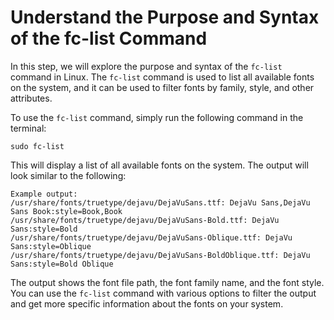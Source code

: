 # Understand the Purpose and Syntax of the fc-list Command

In this step, we will explore the purpose and syntax of the `fc-list` command in Linux. The `fc-list` command is used to list all available fonts on the system, and it can be used to filter fonts by family, style, and other attributes.

To use the `fc-list` command, simply run the following command in the terminal:

```
sudo fc-list
```

This will display a list of all available fonts on the system. The output will look similar to the following:

```
Example output:
/usr/share/fonts/truetype/dejavu/DejaVuSans.ttf: DejaVu Sans,DejaVu Sans Book:style=Book,Book
/usr/share/fonts/truetype/dejavu/DejaVuSans-Bold.ttf: DejaVu Sans:style=Bold
/usr/share/fonts/truetype/dejavu/DejaVuSans-Oblique.ttf: DejaVu Sans:style=Oblique
/usr/share/fonts/truetype/dejavu/DejaVuSans-BoldOblique.ttf: DejaVu Sans:style=Bold Oblique
```

The output shows the font file path, the font family name, and the font style. You can use the `fc-list` command with various options to filter the output and get more specific information about the fonts on your system.
